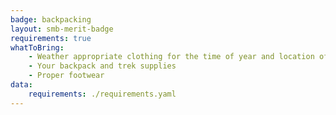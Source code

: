 ```yaml
---
badge: backpacking
layout: smb-merit-badge
requirements: true
whatToBring:
    - Weather appropriate clothing for the time of year and location of the class for outdoor participation
    - Your backpack and trek supplies
    - Proper footwear
data:
    requirements: ./requirements.yaml
---
```

